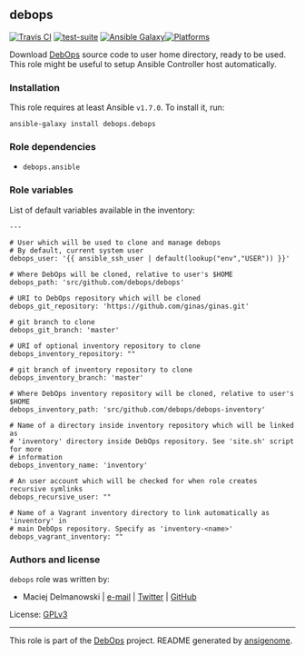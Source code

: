 ## debops

[![Travis CI](https://secure.travis-ci.org/debops/ansible-debops.png)](http://travis-ci.org/debops/ansible-debops) [![test-suite](http://img.shields.io/badge/test--suite-ansible--debops-blue.svg)](https://github.com/debops/test-suite/tree/master/ansible-debops/) [![Ansible Galaxy](http://img.shields.io/badge/galaxy-debops.debops-660198.svg)](https://galaxy.ansible.com/list#/roles/1557)[![Platforms](http://img.shields.io/badge/platforms-debian%20|%20ubuntu-lightgrey.svg)](#)

Download [DebOps](http://debops.org/) source code to user home directory,
ready to be used. This role might be useful to setup Ansible Controller
host automatically.


### Installation

This role requires at least Ansible `v1.7.0`. To install it, run:

    ansible-galaxy install debops.debops



### Role dependencies

- `debops.ansible`



### Role variables

List of default variables available in the inventory:

    ---
    
    # User which will be used to clone and manage debops
    # By default, current system user
    debops_user: '{{ ansible_ssh_user | default(lookup("env","USER")) }}'
    
    # Where DebOps will be cloned, relative to user's $HOME
    debops_path: 'src/github.com/debops/debops'
    
    # URI to DebOps repository which will be cloned
    debops_git_repository: 'https://github.com/ginas/ginas.git'
    
    # git branch to clone
    debops_git_branch: 'master'
    
    # URI of optional inventory repository to clone
    debops_inventory_repository: ""
    
    # git branch of inventory repository to clone
    debops_inventory_branch: 'master'
    
    # Where DebOps inventory repository will be cloned, relative to user's $HOME
    debops_inventory_path: 'src/github.com/debops/debops-inventory'
    
    # Name of a directory inside inventory repository which will be linked as
    # 'inventory' directory inside DebOps repository. See 'site.sh' script for more
    # information
    debops_inventory_name: 'inventory'
    
    # An user account which will be checked for when role creates recursive symlinks
    debops_recursive_user: ""
    
    # Name of a Vagrant inventory directory to link automatically as 'inventory' in
    # main DebOps repository. Specify as 'inventory-<name>'
    debops_vagrant_inventory: ""




### Authors and license

`debops` role was written by:

- Maciej Delmanowski | [e-mail](mailto:drybjed@gmail.com) | [Twitter](https://twitter.com/drybjed) | [GitHub](https://github.com/drybjed)

License: [GPLv3](https://tldrlegal.com/license/gnu-general-public-license-v3-(gpl-3))

***

This role is part of the [DebOps](http://debops.org/) project. README generated by [ansigenome](https://github.com/nickjj/ansigenome/).
